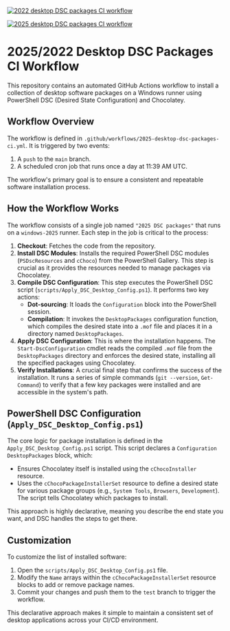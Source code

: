 
[![2022 desktop DSC packages CI workflow](https://github.com/githubfoam/dsc_githubactions/actions/workflows/2022-desktop-dsc-packages-ci.yml/badge.svg)](https://github.com/githubfoam/dsc_githubactions/actions/workflows/2022-desktop-dsc-packages-ci.yml)

[![2025 desktop DSC packages CI workflow](https://github.com/githubfoam/dsc_githubactions/actions/workflows/2025-desktop-dsc-packages-ci.yml/badge.svg)](https://github.com/githubfoam/dsc_githubactions/actions/workflows/2025-desktop-dsc-packages-ci.yml)
# 2025/2022 Desktop DSC Packages CI Workflow

This repository contains an automated GitHub Actions workflow to install a collection of desktop software packages on a Windows runner using PowerShell DSC (Desired State Configuration) and Chocolatey.

## Workflow Overview

The workflow is defined in `.github/workflows/2025-desktop-dsc-packages-ci.yml`. It is triggered by two events:

1.  A `push` to the `main` branch.
2.  A scheduled cron job that runs once a day at 11:39 AM UTC.

The workflow's primary goal is to ensure a consistent and repeatable software installation process.

## How the Workflow Works

The workflow consists of a single job named `"2025 DSC packages"` that runs on a `windows-2025` runner. Each step in the job is critical to the process:

1.  **Checkout**: Fetches the code from the repository.
2.  **Install DSC Modules**: Installs the required PowerShell DSC modules (`PSDscResources` and `cChoco`) from the PowerShell Gallery. This step is crucial as it provides the resources needed to manage packages via Chocolatey.
3.  **Compile DSC Configuration**: This step executes the PowerShell DSC script (`scripts/Apply_DSC_Desktop_Config.ps1`). It performs two key actions:
    * **Dot-sourcing**: It loads the `Configuration` block into the PowerShell session.
    * **Compilation**: It invokes the `DesktopPackages` configuration function, which compiles the desired state into a `.mof` file and places it in a directory named `DesktopPackages`.
4.  **Apply DSC Configuration**: This is where the installation happens. The `Start-DscConfiguration` cmdlet reads the compiled `.mof` file from the `DesktopPackages` directory and enforces the desired state, installing all the specified packages using Chocolatey.
5.  **Verify Installations**: A crucial final step that confirms the success of the installation. It runs a series of simple commands (`git --version`, `Get-Command`) to verify that a few key packages were installed and are accessible in the system's path.

## PowerShell DSC Configuration (`Apply_DSC_Desktop_Config.ps1`)

The core logic for package installation is defined in the `Apply_DSC_Desktop_Config.ps1` script. This script declares a `Configuration DesktopPackages` block, which:

-   Ensures Chocolatey itself is installed using the `cChocoInstaller` resource.
-   Uses the `cChocoPackageInstallerSet` resource to define a desired state for various package groups (e.g., `System Tools`, `Browsers`, `Development`). The script tells Chocolatey which packages to install.

This approach is highly declarative, meaning you describe the end state you want, and DSC handles the steps to get there.

## Customization

To customize the list of installed software:
1.  Open the `scripts/Apply_DSC_Desktop_Config.ps1` file.
2.  Modify the `Name` arrays within the `cChocoPackageInstallerSet` resource blocks to add or remove package names.
3.  Commit your changes and push them to the `test` branch to trigger the workflow.

This declarative approach makes it simple to maintain a consistent set of desktop applications across your CI/CD environment.